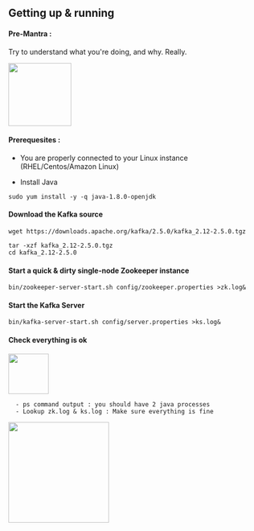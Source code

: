 ## Getting up & running

#### Pre-Mantra : 

Try to understand what you're doing, and why. Really.

<img src="https://media.makeameme.org/created/one-does-not-5b913b.jpg" width="125"></img>

#### Prerequesites : 

- You are properly connected to your Linux instance (RHEL/Centos/Amazon Linux)

- Install Java

```
sudo yum install -y -q java-1.8.0-openjdk
```

#### Download the Kafka source

```
wget https://downloads.apache.org/kafka/2.5.0/kafka_2.12-2.5.0.tgz

tar -xzf kafka_2.12-2.5.0.tgz
cd kafka_2.12-2.5.0
```

#### Start a quick & dirty single-node Zookeeper instance
```
bin/zookeeper-server-start.sh config/zookeeper.properties >zk.log&
```

#### Start the Kafka Server
```
bin/kafka-server-start.sh config/server.properties >ks.log&
```

#### Check everything is ok

<img src="https://blog.iron.io/wp-content/uploads/2014/04/stay-paranoid-and-trust-no-one.png" width="80"></img>
```
  - ps command output : you should have 2 java processes
  - Lookup zk.log & ks.log : Make sure everything is fine
```

<img width="200" src="https://user-images.githubusercontent.com/28993140/82143641-9cdb3b00-9845-11ea-9c6f-8327994ec2a1.png">


